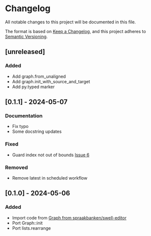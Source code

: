 # Changelog

All notable changes to this project will be documented in this file.

The format is based on [Keep a Changelog](https://keepachangelog.com/en/1.1.0/),
and this project adheres to [Semantic Versioning](https://semver.org/spec/v2.0.0.html).

## [unreleased]

### Added

- Add graph.from_unaligned
- Add graph.init_with_source_and_target
- Add py.typed marker

## [0.1.1] - 2024-05-07

### Documentation

- Fix typo
- Some docstring updates

### Fixed

- Guard index not out of bounds [Issue 6](https://github.com/spraakbanken/parallel-corpus-py/issues/6)

### Removed

- Remove latest in scheduled workflow

## [0.1.0] - 2024-05-06

### Added

- Import code from [Graph from spraakbanken/swell-editor](https://github.com/spraakbanken/swell-editor)
- Port Graph::init
- Port lists.rearrange

<!-- generated by git-cliff -->
